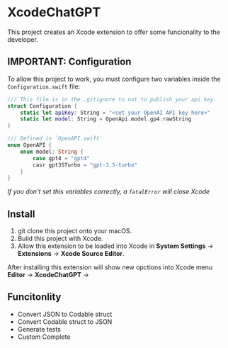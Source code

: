 # XcodeChatGPT

This project creates an Xcode extension to offer some funcionality to the developer.

## IMPORTANT: Configuration

To allow this project to work, you must configure two variables inside the `Configuration.swift` file:

```swift
/// This file is in the .gitignore to not to publish your api key.
struct Configuration {
    static let apiKey: String = "<set your OpenAI API key here>"
    static let model: String = OpenApi.model.gp4.rawString
}

/// Defined in `OpenAPI.swift`
enum OpenAPI {
    enum model: String {
        case gpt4 = "gpt4"
        casr gpt35Turbo = "gpt-3.5-turbo"
    }
}
```

*If you don't set this variables correctly, a `fatalError` will close Xcode*

## Install

1. git clone this project onto your macOS.
2. Build this project with Xcode.
3. Allow this extension to be loaded into Xcode in **System Settings** -> **Extensions** -> **Xcode Source Editor**.

After installing this extension will show new opctions into Xcode menu **Editor** -> **XcodeChatGPT** ->


## Funcitonlity

- Convert JSON to Codable struct
- Convert Codable struct to JSON
- Generate tests
- Custom Complete
